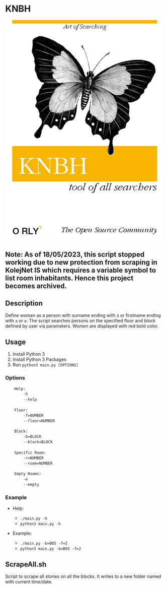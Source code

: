 # KNBH

<p align="center">
  <img src="/img/orly.png?raw=true">
</p>

## Note: As of 18/05/2023, this script stopped working due to new protection from scraping in KolejNet IS which requires a variable symbol to list room inhabitants. Hence this project becomes archived.

## Description

Define woman as a person with surname ending with `á` or firstname ending with `a` or `e`. The script searches persons on the specified floor and block defined by user via parameters. Women are displayed with red bold color.

## Usage

1. Install Python 3
1. Install Python 3 Packages
1. Run `python3 main.py [OPTIONS]`

### Options

```txt
    Help:
        -h
        --help

    Floor:
        -f=NUMBER
        --floor=NUMBER

    Block:
        -b=BLOCK
        --block=BLOCK

    Specific Room:
        -r=NUMBER
        --room=NUMBER

    Empty Rooms:
        -e
        --empty
```

### Example

* Help:
    * `./main.py -h`
    * `python3 main.py -h`

* Example:
    * `./main.py -b=B05 -f=2`
    * `python3 main.py -b=B05 -f=2`

## ScrapeAll.sh

Script to scrape all stories on all the blocks. It writes to a new folder named with current time/date.
